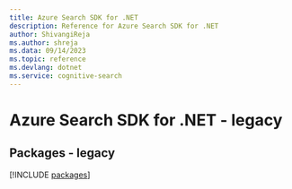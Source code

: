 ```yaml
---
title: Azure Search SDK for .NET
description: Reference for Azure Search SDK for .NET
author: ShivangiReja
ms.author: shreja
ms.data: 09/14/2023
ms.topic: reference
ms.devlang: dotnet
ms.service: cognitive-search
---
```

# Azure Search SDK for .NET - legacy
## Packages - legacy
[!INCLUDE [packages](search-index.md)]
